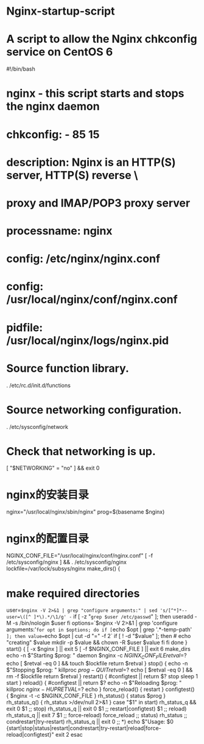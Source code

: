 # Nginx-startup-script
# A script to allow the Nginx chkconfig service on CentOS 6


#!/bin/bash
# nginx - this script starts and stops the nginx daemon
# chkconfig: - 85 15
# description: Nginx is an HTTP(S) server, HTTP(S) reverse \
# proxy and IMAP/POP3 proxy server
# processname: nginx
# config: /etc/nginx/nginx.conf
# config: /usr/local/nginx/conf/nginx.conf
# pidfile: /usr/local/nginx/logs/nginx.pid
# Source function library.
. /etc/rc.d/init.d/functions
# Source networking configuration.
. /etc/sysconfig/network
# Check that networking is up.
[ "$NETWORKING" = "no" ] && exit 0
# nginx的安装目录
nginx="/usr/local/nginx/sbin/nginx"
prog=$(basename $nginx)
# nginx的配置目录
NGINX_CONF_FILE="/usr/local/nginx/conf/nginx.conf"
[ -f /etc/sysconfig/nginx ] && . /etc/sysconfig/nginx
lockfile=/var/lock/subsys/nginx
make_dirs() {
# make required directories
user=`$nginx -V 2>&1 | grep "configure arguments:" | sed 's/[^*]*--user=\([^ ]*\).*/\1/g' -`
        if [ -z "`grep $user /etc/passwd`" ]; then
                useradd -M -s /bin/nologin $user
        fi
options=`$nginx -V 2>&1 | grep 'configure arguments:'`
for opt in $options; do
        if [ `echo $opt | grep '.*-temp-path'` ]; then
                value=`echo $opt | cut -d "=" -f 2`
                if [ ! -d "$value" ]; then
                        # echo "creating" $value
                        mkdir -p $value && chown -R $user $value
                fi
        fi
done
}
start() {
[ -x $nginx ] || exit 5
[ -f $NGINX_CONF_FILE ] || exit 6
make_dirs
echo -n $"Starting $prog: "
daemon $nginx -c $NGINX_CONF_FILE
retval=$?
echo
[ $retval -eq 0 ] && touch $lockfile
return $retval
}
stop() {
echo -n $"Stopping $prog: "
killproc $prog -QUIT
retval=$?
echo
[ $retval -eq 0 ] && rm -f $lockfile
return $retval
}
restart() {
#configtest || return $?
stop
sleep 1
start
}
reload() {
#configtest || return $?
echo -n $"Reloading $prog: "
killproc $nginx -HUP
RETVAL=$?
echo
}
force_reload() {
restart
}
configtest() {
$nginx -t -c $NGINX_CONF_FILE
}
rh_status() {
status $prog
}
rh_status_q() {
rh_status >/dev/null 2>&1
}
case "$1" in
start)
        rh_status_q && exit 0
        $1
        ;;
stop)
        rh_status_q || exit 0
        $1
        ;;
restart|configtest)
$1
;;
reload)
        rh_status_q || exit 7
        $1
        ;;
force-reload)
        force_reload
        ;;
status)
        rh_status
        ;;
condrestart|try-restart)
        rh_status_q || exit 0
        ;;
*)
echo $"Usage: $0 {start|stop|status|restart|condrestart|try-restart|reload|force-reload|configtest}"
exit 2
esac
